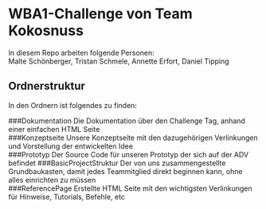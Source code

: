 # WBA1-Challenge von Team Kokosnuss
In diesem Repo arbeiten folgende Personen:   
Malte Schönberger, Tristan Schmele, Annette Erfort, Daniel Tipping

## Ordnerstruktur
In den Ordnern ist folgendes zu finden:    

###Dokumentation
Die Dokumentation über den Challenge Tag, anhand einer einfachen HTML Seite  
###Konzeptseite
Unsere Konzeptseite mit den dazugehörigen Verlinkungen und Vorstellung der entwickelten Idee   
###Prototyp
Der Source Code für unseren Prototyp der sich auf der ADV befindet
###BasicProjectStruktur
Der von uns zusammengestellte Grundbaukasten, damit jedes Teammitglied direkt beginnen kann, ohne alles einrichten zu müssen  
###ReferencePage
Erstellte HTML Seite mit den wichtigsten Verlinkungen für Hinweise, Tutorials, Befehle, etc
